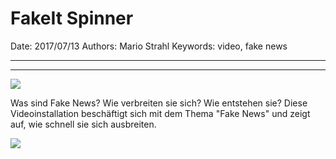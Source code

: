 # FakeIt Spinner

Date: 2017/07/13
Authors: Mario Strahl
Keywords: video, fake news

---
---

![](DSC09001.jpg)

Was sind Fake News? Wie verbreiten sie sich? Wie entstehen sie?Diese Videoinstallation beschäftigt sich mit dem Thema "Fake News" und zeigt auf, wie schnell sie sich ausbreiten.

![](DSC08987.jpg)
